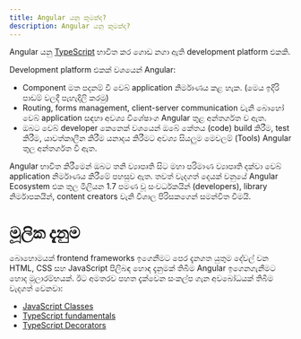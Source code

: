 ```yaml
---
title: Angular යනු කුමක්ද?
description: Angular යනු කුමක්ද?
---
```

Angular යනු [TypeScript](https://www.typescriptlang.org/) භාවිත කර ගොඩ නගා ඇති development platform එකකි.

Development platform එකක් වශයෙන් Angular:

- Component මත පදනම් වී වෙබ් application නිර්මාණය කළ හැක. (මෙය ඉදිරි පාඩම් වලදී පැහැදිලි කරමු)
- Routing, forms management, client-server communication වැනි බොහෝ වෙබ් application සඳහා අවශ්‍ය විශේෂාංග Angular තුළ අන්තර්ගත ව ඇත.
- ඔබට වෙබ් developer කෙනෙක් වශයෙන් ඔබේ කේතය (code) build කිරීම, test කිරීම, යාවත්කාලීන කිරීම යනාදය කිරීමට අවශ්‍ය සියලුම මෙවලම් (Tools) Angular තුල අන්තර්ගත වී ඇත.

Angular භාවිත කිරීමෙන් ඔබට තනි ව්‍යාපෘති සිට මහා පරිමාණ ව්‍යාපෘති දක්වා වෙබ් application නිර්මාණය කිරීමේ පහසුව ඇත. තවත් වැදගත් දෙයක් වනුයේ Angular Ecosystem එක තුල මිලියන 1.7 පමණ වූ සංවර්ධකයින් (developers), library නිර්මාපකයින්, content creators වැනි විශාල පිරිසකගෙන් සමන්විත වීමයි.

# මූලික දැනුම

බොහොමයක් frontend frameworks ඉගෙනීමට පෙර දැනගත යුතුම දේවල් වන HTML, CSS සහ JavaScript පිලිබඳ හොඳ දැනුමක් තිබීම Angular ඉගෙනගැනීමට හොද මූලාරම්භයක්. ඊට අමතරව පහත දැක්වෙන සංකල්ප ගැන අවබෝධයක් තිබීම වැදගත් වෙනවා:

- [JavaScript Classes](https://developer.mozilla.org/en-US/docs/Web/JavaScript/Reference/Classes)
- [TypeScript fundamentals](https://www.typescriptlang.org/docs/handbook/typescript-in-5-minutes.html)
- [TypeScript Decorators](https://www.typescriptlang.org/docs/handbook/decorators.html)

